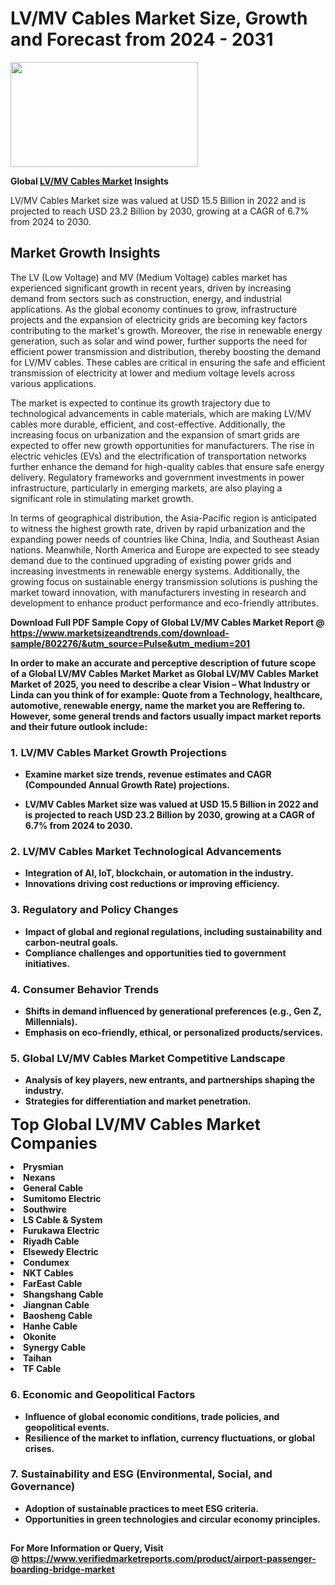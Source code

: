 <H1>LV/MV Cables Market Size, Growth and Forecast from 2024 - 2031</H1><img class="aligncenter size-medium wp-image-584254" src="https://thirdeyenews.in/wp-content/uploads/2024/09/Global-Market-Research-300x168.jpeg" alt="" width="300" height="168" /><p><strong>Global&nbsp;<a href="https://www.marketsizeandtrends.com/download-sample/802276/&amp;utm_source=Pulse&amp;utm_medium=201">LV/MV Cables Market</a> Insights</strong></p><p>LV/MV Cables Market size was valued at USD 15.5 Billion in 2022 and is projected to reach USD 23.2 Billion by 2030, growing at a CAGR of 6.7% from 2024 to 2030.</p><p><h2>Market Growth Insights</h2> <p>The LV (Low Voltage) and MV (Medium Voltage) cables market has experienced significant growth in recent years, driven by increasing demand from sectors such as construction, energy, and industrial applications. As the global economy continues to grow, infrastructure projects and the expansion of electricity grids are becoming key factors contributing to the market's growth. Moreover, the rise in renewable energy generation, such as solar and wind power, further supports the need for efficient power transmission and distribution, thereby boosting the demand for LV/MV cables. These cables are critical in ensuring the safe and efficient transmission of electricity at lower and medium voltage levels across various applications.</p> <p><strong></strong></p> <p>The market is expected to continue its growth trajectory due to technological advancements in cable materials, which are making LV/MV cables more durable, efficient, and cost-effective. Additionally, the increasing focus on urbanization and the expansion of smart grids are expected to offer new growth opportunities for manufacturers. The rise in electric vehicles (EVs) and the electrification of transportation networks further enhance the demand for high-quality cables that ensure safe energy delivery. Regulatory frameworks and government investments in power infrastructure, particularly in emerging markets, are also playing a significant role in stimulating market growth.</p> <p>In terms of geographical distribution, the Asia-Pacific region is anticipated to witness the highest growth rate, driven by rapid urbanization and the expanding power needs of countries like China, India, and Southeast Asian nations. Meanwhile, North America and Europe are expected to see steady demand due to the continued upgrading of existing power grids and increasing investments in renewable energy systems. Additionally, the growing focus on sustainable energy transmission solutions is pushing the market toward innovation, with manufacturers investing in research and development to enhance product performance and eco-friendly attributes.</p> <p><strong></p><p><span class=""><strong>Download Full PDF Sample Copy of Global LV/MV Cables Market Report</strong> @ <a href="https://www.marketsizeandtrends.com/download-sample/802276/&amp;utm_source=Pulse&amp;utm_medium=201" target="_blank">https://www.marketsizeandtrends.com/download-sample/802276/&amp;utm_source=Pulse&amp;utm_medium=201</a></span></p><p>In order to make an accurate and perceptive description of future scope of a Global&nbsp;LV/MV Cables Market Market as Global&nbsp;LV/MV Cables Market Market of 2025, you need to describe a clear Vision &ndash; What Industry or Linda can you think of for example: Quote from a Technology, healthcare, automotive, renewable energy, name the market you are Reffering to. However, some general trends and factors usually impact market reports and their future outlook include:</p><h3>1.&nbsp;<strong>LV/MV Cables Market Growth Projections</strong></h3><ul><li>Examine market size trends, revenue estimates and CAGR (Compounded Annual Growth Rate) projections.</li><li><p>LV/MV Cables Market size was valued at USD 15.5 Billion in 2022 and is projected to reach USD 23.2 Billion by 2030, growing at a CAGR of 6.7% from 2024 to 2030.</p></li></ul><h3>2.&nbsp;<strong>LV/MV Cables Market Technological Advancements</strong></h3><ul><li>Integration of AI, IoT, blockchain, or automation in the industry.</li><li>Innovations driving cost reductions or improving efficiency.</li></ul><h3>3.&nbsp;<strong>Regulatory and Policy Changes</strong></h3><ul><li>Impact of global and regional regulations, including sustainability and carbon-neutral goals.</li><li>Compliance challenges and opportunities tied to government initiatives.</li></ul><h3>4.&nbsp;<strong>Consumer Behavior Trends</strong></h3><ul><li>Shifts in demand influenced by generational preferences (e.g., Gen Z, Millennials).</li><li>Emphasis on eco-friendly, ethical, or personalized products/services.</li></ul><h3>5.&nbsp;<strong>Global LV/MV Cables Market Competitive Landscape</strong></h3><ul><li>Analysis of key players, new entrants, and partnerships shaping the industry.</li><li>Strategies for differentiation and market penetration.</li></ul><p data-pm-slice="1 1 []"><span style="color: inherit; font-family: inherit; font-size: 25px;">Top Global LV/MV Cables Market Companies</span></p><div class="" data-test-id=""><p><li>Prysmian</li><li> Nexans</li><li> General Cable</li><li> Sumitomo Electric</li><li> Southwire</li><li> LS Cable & System</li><li> Furukawa Electric</li><li> Riyadh Cable</li><li> Elsewedy Electric</li><li> Condumex</li><li> NKT Cables</li><li> FarEast Cable</li><li> Shangshang Cable</li><li> Jiangnan Cable</li><li> Baosheng Cable</li><li> Hanhe Cable</li><li> Okonite</li><li> Synergy Cable</li><li> Taihan</li><li> TF Cable</li></p></div><h3>6.&nbsp;<strong>Economic and Geopolitical Factors</strong></h3><ul><li>Influence of global economic conditions, trade policies, and geopolitical events.</li><li>Resilience of the market to inflation, currency fluctuations, or global crises.</li></ul><h3>7.&nbsp;<strong>Sustainability and ESG (Environmental, Social, and Governance)</strong></h3><ul><li>Adoption of sustainable practices to meet ESG criteria.</li><li>Opportunities in green technologies and circular economy principles.</li></ul><h2><strong style="font-size: 14px;">For More Information or Query, Visit @&nbsp;</strong><a style="background-color: #ffffff; font-size: 14px;" href="https://www.marketsizeandtrends.com/report/lv-mv-cables-market/" target="_blank">https://www.verifiedmarketreports.com/product/airport-passenger-boarding-bridge-market</a></h2>
